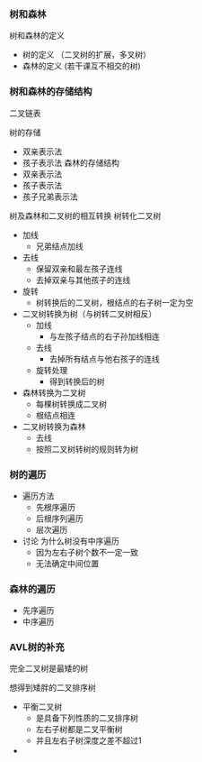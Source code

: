 ### 树和森林
树和森林的定义
- 树的定义 （二叉树的扩展，多叉树）
- 森林的定义 (若干课互不相交的树)

### 树和森林的存储结构
二叉链表

树的存储
- 双亲表示法
- 孩子表示法
森林的存储结构
- 双亲表示法
- 孩子表示法
- 孩子兄弟表示法

树及森林和二叉树的相互转换
树转化二叉树
- 加线
  - 兄弟结点加线
- 去线
  - 保留双亲和最左孩子连线
  - 去掉双亲与其他孩子的连线
- 旋转
  - 树转换后的二叉树，根结点的右子树一定为空
- 二叉树转换为树（与树转二叉树相反）
  - 加线
    - 与左孩子结点的右子孙加线相连
  - 去线 
    - 去掉所有结点与他右孩子的连线
  - 旋转处理
    - 得到转换后的树
- 森林转换为二叉树
  - 每棵树转换成二叉树
  - 根结点相连
- 二叉树转换为森林
  - 去线
  - 按照二叉树转树的规则转为树

### 树的遍历
- 遍历方法
  - 先根序遍历
  - 后根序列遍历
  - 层次遍历
- 讨论 为什么树没有中序遍历
  - 因为左右子树个数不一定一致
  - 无法确定中间位置

### 森林的遍历
- 先序遍历
- 中序遍历


### AVL树的补充
完全二叉树是最矮的树

想得到矮胖的二叉排序树
- 平衡二叉树
  - 是具备下列性质的二叉排序树
  - 左右子树都是二叉平衡树
  - 并且左右子树深度之差不超过1
- 
